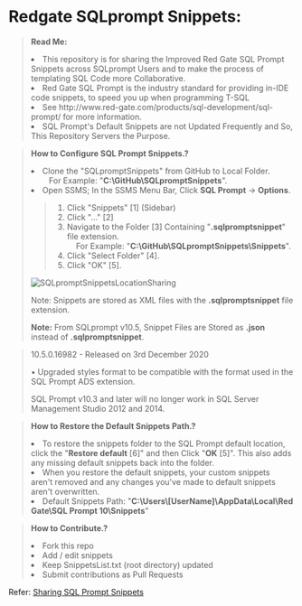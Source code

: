 # Redgate SQLprompt Snippets:
<blockquote>
  <p><b>Read Me:</b></p>
  <li>This repository is for sharing the Improved Red Gate SQL Prompt Snippets across SQLprompt Users and to make the process of templating SQL Code more Collaborative.</li>
  <li>Red Gate SQL Prompt is the industry standard for providing in-IDE code snippets, to speed you up when programming T-SQL</li>
  <li>See http://www.red-gate.com/products/sql-development/sql-prompt/ for more information.</li>
  <li>SQL Prompt's Default Snippets are not Updated Frequently and So, This Repository Servers the Purpose.</li>
</blockquote>

<blockquote>
  <p><b>How to Configure SQL Prompt Snippets.?</b></p>
  <li>Clone the "SQLpromptSnippets" from GitHub to Local Folder.</li>
  &nbsp;&nbsp;&nbsp;&nbsp;&nbsp;&nbsp;&nbsp;&nbsp;For Example: "<b>C:\GitHub\SQLpromptSnippets</b>".
  <li>Open SSMS; In the SSMS Menu Bar, Click <b>SQL Prompt</b> → <b>Options</b>.</li>
  <blockquote>
  <ol>
    <li>Click "Snippets" [1] (Sidebar)</li>
    <li>Click "..." [2]</li>
    <li>Navigate to the Folder [3] Containing "<b>.sqlpromptsnippet</b>" file extension.</li>
    &nbsp;&nbsp;&nbsp;&nbsp;For Example: "<b>C:\GitHub\SQLpromptSnippets\Snippets</b>".
    <li>Click "Select Folder" [4].</li>
    <li>Click "OK" [5].</li>
  </ol>
  </blockquote>
  <p><img src="https://i.postimg.cc/HLvg794t/SQLprompt-Snippets-Location-Sharing.png" title="SQLpromptSnippetsLocationSharing"/></p>
  <p>Note: Snippets are stored as XML files with the <b>.sqlpromptsnippet</b> file extension.</p>
  <p><b>Note:</b> From SQLprompt v10.5, Snippet Files are Stored as <b>.json</b> instead of <b>.sqlpromptsnippet</b>.</p>
</blockquote>

<blockquote>
  <p>10.5.0.16982 - Released on 3rd December 2020</p>
  <p> • Upgraded styles format to be compatible with the format used in the SQL Prompt ADS extension.</p>
  <p>SQL Prompt v10.3 and later will no longer work in SQL Server Management Studio 2012 and 2014.</p>
</blockquote>

<blockquote>
  <p><b>How to Restore the Default Snippets Path.?</b></p>
  <li>To restore the snippets folder to the SQL Prompt default location, click the "<b>Restore default</b> [6]" and then Click "<b>OK</b> [5]". This also adds any missing default snippets back into the folder.</li>
  <li>When you restore the default snippets, your custom snippets aren't removed and any changes you've made to default snippets aren't overwritten.</li>
  <li>Default Snippets Path: "<b>C:\Users\[UserName]\AppData\Local\Red Gate\SQL Prompt 10\Snippets</b>"</li>
</blockquote>

<blockquote>
  <p><b>How to Contribute.?</b></p>
  <li>Fork this repo</li>
  <li>Add / edit snippets</li>
  <li>Keep SnippetsList.txt (root directory) updated</li>
  <li>Submit contributions as Pull Requests</li>
</blockquote>

<p>Refer: <a href="https://documentation.red-gate.com/sp/sql-code-snippets/sharing-snippets">Sharing SQL Prompt Snippets</a></p>
